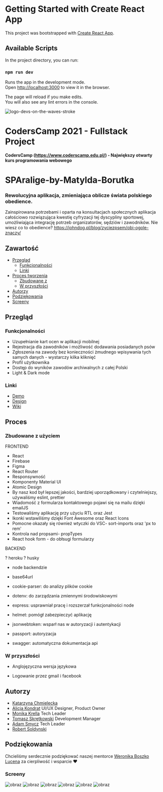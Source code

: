 # Getting Started with Create React App

This project was bootstrapped with
[Create React App](https://github.com/facebook/create-react-app).

## Available Scripts

In the project directory, you can run:

### `npm run dev`

Runs the app in the development mode.\
Open [http://localhost:3000](http://localhost:3000) to view it in the browser.

The page will reload if you make edits.\
You will also see any lint errors in the console.

![logo-devs-on-the-waves-stroke](https://user-images.githubusercontent.com/19845958/148255475-9f24bd68-7020-42e8-a0d7-c2ed885848e5.png)

# CodersCamp 2021 - Fullstack Project

**CodersCamp (https://www.coderscamp.edu.pl/) - Największy otwarty kurs
programowania webowego**

# SPAralige-by-Matylda-Borutka

### Rewolucyjna aplikacja, zmieniająca oblicze świata polskiego obedience.

Zainspirowana potrzebami i oparta na konsultacjach społecznych aplikacja
całościowo rozwiązująca kwestię cyfryzacji tej dyscypliny sportowej,
umożliwiająca integrację potrzeb organizatorów, sędziów i zawodników. Nie wiesz
co to obedience? https://johndog.pl/blog/zyciezpsem/obi-ogole-znaczy/

## Zawartość

- [Przegląd](#przegląd)
  - [Funkcjonalności](#funkcjonalności)
  - [Linki](#linki)
- [Proces tworzenia](#proces)
  - [Zbudowane z](#zbudowane-z-użyciem)
  - [W przyszłości](#w-przyszłości)
- [Autorzy](#autorzy)
- [Podziękowania](#podziękowania)
- [Screeny](#screeny)

## Przegląd

### Funkcjonalności

- Uzupełnianie kart ocen w aplikacji mobilnej
- Rejestracja dla zawodników i możliwość dodawania posiadanych psów
- Zgłoszenia na zawody bez konieczności żmudnego wpisywania tych samych danych -
  wystarczy kilka kliknięć
- Profil użytkownika
- Dostęp do wyników zawodów archiwalnych z całej Polski
- Light & Dark mode

### Linki

- [Demo](https://good-boi-application-lime.vercel.app/)
- [Design](https://www.figma.com/file/hOD9esjIhUdLSRM0Ijc31f/GOOD-BOI-APP?node-id=1657%3A4515)
- [Wiki](https://github.com/CC2021-WBL/GOOD-BOI-Application/wiki)

## Proces

### Zbudowane z użyciem

FRONTEND

- React
- Firebase
- Figma
- React Router
- Responsywność
- Komponenty Material UI
- Atomic Design
- By nasz kod był lepszej jakości, bardziej uporządkowany i czytelniejszy,
  używaliśmy eslint, prettier
- Wiadomość z formularza kontaktowego pojawi się na mailu dzięki emailJS
- Testowaliśmy aplikację przy użyciu RTL oraz Jest
- Ikonki wstawiliśmy dzięki Font Awesome oraz React Icons
- Pomocne okazały się również wtyczki do VSC- sort-imports oraz 'px to rem'
- Kontrola nad propsami- propTypes
- React hook form - do obłsugi formularzy

BACKEND

? heroku
? husky
- node
  backendzie
- base64url
- cookie-parser: do analizy plików cookie
- dotenv: do zarządzania zmiennymi środowiskowymi
- express: usprawniał pracę i rozszerzał funkcjonalności node
- helmet: pomógł zabezpieczyć aplikację
- jsonwebtoken: wsparł nas w autoryzacji i autentykacji

- passport: autoryzacja
- swagger: automatyczna dokumentacja api

### W przyszłości

- Anglojęzyczna wersja językowa

- Logowanie przez gmail i facebook

## Autorzy

- [Katarzyna Chmielecka](https://github.com/KatarzynaChmielecka)
- [Alicja Kondrat](https://github.com/pierwszazlewej) UI/UX Designer, Product
  Owner
- [Monika Krella](https://github.com/MonikaKrella) Tech Leader
- [Tomasz Skrętkowski](https://github.com/n0macx) Development Manager
- [Adam Smycz](https://github.com/Smyku6) Tech Leader
- [Robert Soldynski](https://github.com/RobertS-ki)

## Podziękowania

Chcieliśmy serdecznie podziękować naszej mentorce
[Weronika Boszko Lucena](https://github.com/vieraboschkova) za cierpliwość i
wsparcie ♥

### Screeny

![obraz](https://user-images.githubusercontent.com/96307488/164759988-10b59c58-4e10-46a4-b1b2-c0302af71902.png)
![obraz](https://user-images.githubusercontent.com/96307488/164760064-c4e71721-ee17-43f7-bfb9-5be570e60c5e.png)
![obraz](https://user-images.githubusercontent.com/96307488/164760102-63866c65-4f88-41d4-a2f1-f8591b48d296.png)
![obraz](https://user-images.githubusercontent.com/96307488/164760161-5c5eb203-52d6-49d7-bfd5-e635144ba688.png)
![obraz](https://user-images.githubusercontent.com/96307488/164760210-1b1dc4ee-e26c-49af-a973-738c76919403.png)
![obraz](https://user-images.githubusercontent.com/96307488/164760294-92cbe8cd-d772-461f-bdb6-97c7fe079075.png)




